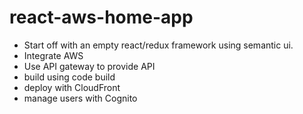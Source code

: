 # react-aws-home-app

-   Start off with an empty react/redux framework using semantic ui.
-   Integrate AWS
-   Use API gateway to provide API
-   build using code build
-   deploy with CloudFront
-   manage users with Cognito

